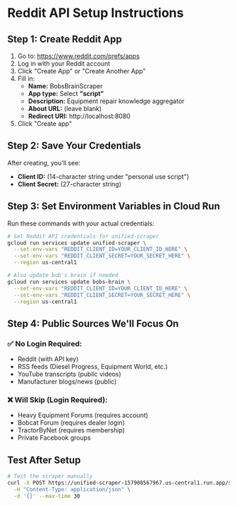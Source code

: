 # Reddit API Setup Instructions

## Step 1: Create Reddit App

1. Go to: https://www.reddit.com/prefs/apps
2. Log in with your Reddit account
3. Click "Create App" or "Create Another App"
4. Fill in:
   - **Name:** BobsBrainScraper
   - **App type:** Select **"script"**
   - **Description:** Equipment repair knowledge aggregator
   - **About URL:** (leave blank)
   - **Redirect URI:** http://localhost:8080
5. Click "Create app"

## Step 2: Save Your Credentials

After creating, you'll see:
- **Client ID:** (14-character string under "personal use script")
- **Client Secret:** (27-character string)

## Step 3: Set Environment Variables in Cloud Run

Run these commands with your actual credentials:

```bash
# Set Reddit API credentials for unified-scraper
gcloud run services update unified-scraper \
  --set-env-vars "REDDIT_CLIENT_ID=YOUR_CLIENT_ID_HERE" \
  --set-env-vars "REDDIT_CLIENT_SECRET=YOUR_SECRET_HERE" \
  --region us-central1

# Also update bob's brain if needed
gcloud run services update bobs-brain \
  --set-env-vars "REDDIT_CLIENT_ID=YOUR_CLIENT_ID_HERE" \
  --set-env-vars "REDDIT_CLIENT_SECRET=YOUR_SECRET_HERE" \
  --region us-central1
```

## Step 4: Public Sources We'll Focus On

### ✅ No Login Required:
- Reddit (with API key)
- RSS feeds (Diesel Progress, Equipment World, etc.)
- YouTube transcripts (public videos)
- Manufacturer blogs/news (public)

### ❌ Will Skip (Login Required):
- Heavy Equipment Forums (requires account)
- Bobcat Forum (requires dealer login)
- TractorByNet (requires membership)
- Private Facebook groups

## Test After Setup

```bash
# Test the scraper manually
curl -X POST https://unified-scraper-157908567967.us-central1.run.app/scrape/quick \
  -H "Content-Type: application/json" \
  -d '{}' --max-time 30
```
